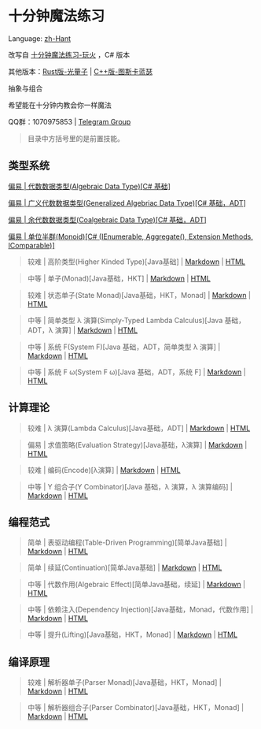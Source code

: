 # 十分钟魔法练习

Language: [zh-Hant](readme_zh-Hant.md)

改写自 [十分钟魔法练习-玩火](https://github.com/goldimax/magic-in-ten-mins) ，C# 版本

其他版本：[Rust版-光量子](https://github.com/PhotonQuantum/magic-in-ten-mins-rs) | [C++版-图斯卡蓝瑟](https://github.com/tusikalanse/magic-in-ten-mins-cpp)

抽象与组合

希望能在十分钟内教会你一样魔法

QQ群：1070975853 | [Telegram Group](https://t.me/joinchat/Gla40h2ZvlSrqImOMaMUEA)

> 目录中方括号里的是前置技能。

## 类型系统

[偏易 | 代数数据类型(Algebraic Data Type)[C# 基础]](doc/ADT.md)

[偏易 | 广义代数数据类型(Generalized Algebriac Data Type)[C# 基础，ADT]](doc/GADT.md)

[偏易 | 余代数数据类型(Coalgebraic Data Type)[C# 基础，ADT]](doc/CoData.md)

[偏易 | 单位半群(Monoid)[C# (IEnumerable, Aggregate(), Extension Methods, IComparable)]](doc/Monoid.md)

> 较难 | 高阶类型(Higher Kinded Type)[Java基础] |
> [Markdown](doc/HKT.md) |
> [HTML](https://goldimax.github.io/magic-in-ten-mins/html/HKT.html)

> 中等 | 单子(Monad)[Java基础，HKT] |
> [Markdown](doc/Monad.md) |
> [HTML](https://goldimax.github.io/magic-in-ten-mins/html/Monad.html)

> 较难 | 状态单子(State Monad)[Java基础，HKT，Monad] |
> [Markdown](doc/StateMonad.md) |
> [HTML](https://goldimax.github.io/magic-in-ten-mins/html/StateMonad.html)

> 中等 | 简单类型 λ 演算(Simply-Typed Lambda Calculus)[Java 基础，ADT，λ 演算] |
> [Markdown](doc/STLC.md) |
> [HTML](https://goldimax.github.io/magic-in-ten-mins/html/STLC.html)

> 中等 | 系统 F(System F)[Java 基础，ADT，简单类型 λ 演算] |
> [Markdown](doc/SystemF.md) |
> [HTML](https://goldimax.github.io/magic-in-ten-mins/html/SystemF.html)

> 中等 | 系统 F ω(System F ω)[Java 基础，ADT，系统 F] |
> [Markdown](doc/SysFO.md) | 
> [HTML](https://goldimax.github.io/magic-in-ten-mins/html/SysFO.html)

## 计算理论

> 较难 | λ 演算(Lambda Calculus)[Java基础，ADT] |
> [Markdown](doc/Lambda.md) |
> [HTML](https://goldimax.github.io/magic-in-ten-mins/html/Lambda.html)

> 偏易 | 求值策略(Evaluation Strategy)[Java基础，λ演算] |
> [Markdown](doc/EvalStrategy.md) |
> [HTML](https://goldimax.github.io/magic-in-ten-mins/html/EvalStrategy.html)

> 较难 | 编码(Encode)[λ演算] |
> [Markdown](doc/Encode.md) |
> [HTML](https://goldimax.github.io/magic-in-ten-mins/html/Encode.html)

> 中等 | Y 组合子(Y Combinator)[Java 基础，λ 演算，λ 演算编码] |
> [Markdown](doc/YCombinator.md) |
> [HTML](https://goldimax.github.io/magic-in-ten-mins/html/YCombinator.html)

## 编程范式

>简单 | 表驱动编程(Table-Driven Programming)[简单Java基础] |
[Markdown](doc/TableDriven.md) |
[HTML](https://goldimax.github.io/magic-in-ten-mins/html/TableDriven.html)

> 简单 | 续延(Continuation)[简单Java基础] |
> [Markdown](doc/Continuation.md) |
> [HTML](https://goldimax.github.io/magic-in-ten-mins/html/Continuation.html)

> 中等 | 代数作用(Algebraic Effect)[简单Java基础，续延] |
> [Markdown](doc/Algeff.md) |
> [HTML](https://goldimax.github.io/magic-in-ten-mins/html/Algeff.html)

> 中等 | 依赖注入(Dependency Injection)[Java基础，Monad，代数作用] |
> [Markdown](doc/DepsInj.md) |
> [HTML](https://goldimax.github.io/magic-in-ten-mins/html/DepsInj.html)

> 中等 | 提升(Lifting)[Java基础，HKT，Monad] |
> [Markdown](doc/Lifting.md) |
> [HTML](https://goldimax.github.io/magic-in-ten-mins/html/Lifting.html)

## 编译原理

> 较难 | 解析器单子(Parser Monad)[Java基础，HKT，Monad] |
> [Markdown](doc/ParserM.md) |
> [HTML](https://goldimax.github.io/magic-in-ten-mins/html/ParserM.html)

> 中等 | 解析器组合子(Parser Combinator)[Java基础，HKT，Monad] |
> [Markdown](doc/Parsec.md) |
> [HTML](https://goldimax.github.io/magic-in-ten-mins/html/Parsec.html)